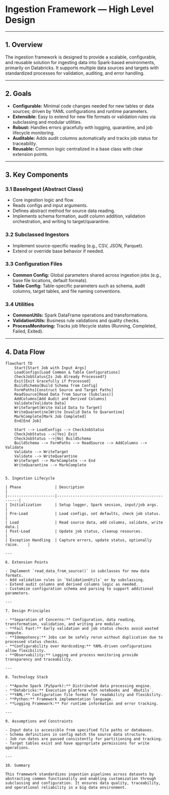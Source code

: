 # Ingestion Framework — High Level Design

---

## 1. Overview

The ingestion framework is designed to provide a scalable, configurable, and reusable solution for ingesting data into Spark-based environments, primarily on Databricks. It supports multiple data sources and targets with standardized processes for validation, auditing, and error handling.

---

## 2. Goals

- **Configurable:** Minimal code changes needed for new tables or data sources; driven by YAML configurations and runtime parameters.  
- **Extensible:** Easy to extend for new file formats or validation rules via subclassing and modular utilities.  
- **Robust:** Handles errors gracefully with logging, quarantine, and job lifecycle monitoring.  
- **Auditable:** Adds audit columns automatically and tracks job status for traceability.  
- **Reusable:** Common logic centralized in a base class with clear extension points.

---

## 3. Key Components

### 3.1 BaseIngest (Abstract Class)

- Core ingestion logic and flow.  
- Reads configs and input arguments.  
- Defines abstract method for source data reading.  
- Implements schema formation, audit column addition, validation orchestration, and writing to target/quarantine.  

### 3.2 Subclassed Ingestors

- Implement source-specific reading (e.g., CSV, JSON, Parquet).  
- Extend or override base behavior if needed.

### 3.3 Configuration Files

- **Common Config:** Global parameters shared across ingestion jobs (e.g., base file locations, default formats).  
- **Table Config:** Table-specific parameters such as schema, audit columns, target tables, and file naming conventions.

### 3.4 Utilities

- **CommonUtils:** Spark DataFrame operations and transformations.  
- **ValidationUtils:** Business rule validations and quality checks.  
- **ProcessMonitoring:** Tracks job lifecycle states (Running, Completed, Failed, Exited).  

---

## 4. Data Flow

```mermaid
flowchart TD
    Start[Start Job with Input Args]
    LoadConfigs[Load Common & Table Configurations]
    CheckJobStatus{Is Job Already Processed?}
    Exit[Exit Gracefully if Processed]
    BuildSchema[Build Schema from Config]
    FormPaths[Construct Source and Target Paths]
    ReadSource[Read Data from Source (Subclass)]
    AddColumns[Add Audit and Derived Columns]
    Validate[Validate Data]
    WriteTarget[Write Valid Data to Target]
    WriteQuarantine[Write Invalid Data to Quarantine]
    MarkComplete[Mark Job Completed]
    End[End Job]

    Start --> LoadConfigs --> CheckJobStatus
    CheckJobStatus -->|Yes| Exit
    CheckJobStatus -->|No| BuildSchema
    BuildSchema --> FormPaths --> ReadSource --> AddColumns --> Validate
    Validate --> WriteTarget
    Validate --> WriteQuarantine
    WriteTarget --> MarkComplete --> End
    WriteQuarantine --> MarkComplete


5. Ingestion Lifecycle

| Phase               | Description                                         |
|---------------------|-----------------------------------------------------|
| Initialization      | Setup logger, Spark session, input/job args.        |
| Pre-Load            | Load configs, set defaults, check job status.       |
| Load                | Read source data, add columns, validate, write data.|
| Post-Load           | Update job status, cleanup resources.               |
| Exception Handling  | Capture errors, update status, optionally raise.    |

---

6. Extension Points

- Implement `read_data_from_source()` in subclasses for new data formats.  
- Add validation rules in `ValidationUtils` or by subclassing.  
- Extend audit columns and derived columns logic as needed.  
- Customize configuration schema and parsing to support additional parameters.

---

7. Design Principles

- **Separation of Concerns:** Configuration, data reading, transformation, validation, and writing are modular.  
- **Fail Fast:** Early validation and job status checks avoid wasted compute.  
- **Idempotency:** Jobs can be safely rerun without duplication due to processed status checks.  
- **Configurability over Hardcoding:** YAML-driven configurations allow flexibility.  
- **Observability:** Logging and process monitoring provide transparency and traceability.

---

8. Technology Stack

- **Apache Spark (PySpark):** Distributed data processing engine.  
- **Databricks:** Execution platform with notebooks and `dbutils`.  
- **YAML:** Configuration file format for readability and flexibility.  
- **Python:** Framework implementation language.  
- **Logging Framework:** For runtime information and error tracking.

---

9. Assumptions and Constraints

- Input data is accessible from specified file paths or databases.  
- Schema definitions in config match the source data structure.  
- Job run dates are passed consistently for partitioning and tracking.  
- Target tables exist and have appropriate permissions for write operations.

---

10. Summary

This framework standardizes ingestion pipelines across datasets by abstracting common functionality and enabling customization through subclassing and configuration. It ensures data quality, traceability, and operational reliability in a big data environment.
